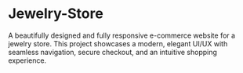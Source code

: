 # Jewelry-Store
A beautifully designed and fully responsive e-commerce website for a jewelry store. This project showcases a modern, elegant UI/UX with seamless navigation, secure checkout, and an intuitive shopping experience.
